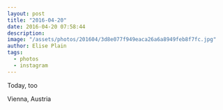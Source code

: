 ```yaml
---
layout: post
title: "2016-04-20"
date: 2016-04-20 07:58:44
description: 
image: "/assets/photos/201604/3d8e077f949eaca26a6a8949feb8f7fc.jpg"
author: Elise Plain
tags: 
  - photos
  - instagram
---
```


Today, too
<p></p>
Vienna, Austria